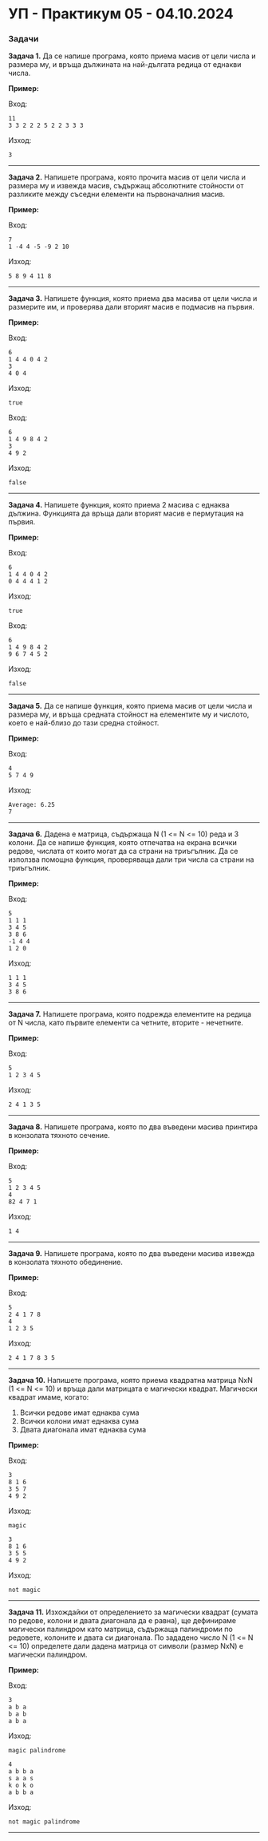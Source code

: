 # УП - Практикум 05 - 04.10.2024

### Задачи

**Задача 1.** Да се напише програма, която приема масив от цели числа и размера му, и връща дължината на най-дългата редица от еднакви числа.

**Пример:**

Вход:

```
11
3 3 2 2 2 5 2 2 3 3 3
```

Изход:

```
3
```

---

**Задача 2.** Напишете програма, която прочита масив от цели числа и размера му и извежда масив, съдържащ абсолютните стойности от разликите между съседни елементи на първоначалния масив.

**Пример:**

Вход:

```
7
1 -4 4 -5 -9 2 10
```

Изход:

```
5 8 9 4 11 8
```

---

**Задача 3.** Напишете функция, която приема два масива от цели числа и размерите им, и проверява дали вторият масив е подмасив на първия.

**Пример:**

Вход:

```
6
1 4 4 0 4 2
3
4 0 4
```

Изход:

```
true
```

Вход:

```
6
1 4 9 8 4 2
3
4 9 2
```

Изход:

```
false
```

---

**Задача 4.** Напишете функция, която приема 2 масива с еднаква дължина. Функцията да връща дали вторият масив е пермутация на първия.

**Пример:**

Вход:

```
6
1 4 4 0 4 2
0 4 4 4 1 2
```

Изход:

```
true
```

Вход:

```
6
1 4 9 8 4 2
9 6 7 4 5 2
```

Изход:

```
false
```

---

**Задача 5.** Да се напише функция, която приема масив от цели числа и размера му, и връща средната стойност на елементите му и числото, което е най-близо до тази средна стойност.

**Пример:**

Вход:

```
4
5 7 4 9
```

Изход:

```
Average: 6.25
7
```

---

**Задача 6.** Дадена е матрица, съдържаща N (1 <= N <= 10) реда и 3 колони. Да се напише функция, която отпечатва на екрана всички редове, числата от които могат да са страни на триъгълник. Да се използва помощна функция, проверяваща дали три числа са страни на триъгълник.

**Пример:**

Вход:

```
5
1 1 1
3 4 5
3 8 6
-1 4 4
1 2 0
```

Изход:

```
1 1 1
3 4 5
3 8 6
```

---

**Задача 7.** Напишете програма, която подрежда елементите на редица от N числа, като първите елементи са четните, вторите - нечетните.

**Пример:**

Вход:

```
5
1 2 3 4 5
```

Изход:

```
2 4 1 3 5
```

---

**Задача 8.** Напишете програма, която по два въведени масива принтира в конзолата тяхното сечение.

**Пример:**

Вход:

```
5
1 2 3 4 5
4
82 4 7 1
```

Изход:

```
1 4
```

---

**Задача 9.** Напишете програма, която по два въведени масива извежда в конзолата тяхното обединение.

**Пример:**

Вход:

```
5
2 4 1 7 8
4
1 2 3 5
```

Изход:

```
2 4 1 7 8 3 5
```

---

**Задача 10.** Напишете програма, която приема квадратна матрица NxN (1 <= N <= 10) и връща дали матрицата е магически квадрат. Магически квадрат имаме, когато:

1. Всички редове имат еднаква сума
2. Всички колони имат еднаква сума
3. Двата диагонала имат еднаква сума

**Пример:**

Вход:

```
3
8 1 6
3 5 7
4 9 2
```

Изход:

```
magic
```

```
3
8 1 6
3 5 5
4 9 2
```

Изход:

```
not magic
```

---

**Задача 11.** Изхождайки от определението за магически квадрат (сумата по редове, колони и двата диагонала да е равна), ще дефинираме магически палиндром като матрица, съдържаща палиндроми по редовете, колоните и двата си диагонала. По зададено число N (1 <= N <= 10) определете дали дадена матрица от символи (размер NxN) е магически палиндром.

**Пример:**

Вход:

```
3
a b a
b a b
a b a
```

Изход:

```
magic palindrome
```

```
4
a b b a
s a a s
k o k o
a b b a
```

Изход:

```
not magic palindrome
```

---
